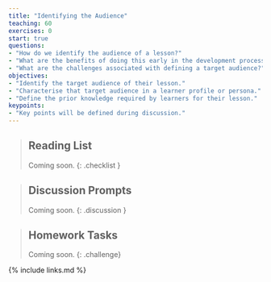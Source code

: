 ```yaml
---
title: "Identifying the Audience"
teaching: 60
exercises: 0
start: true
questions:
- "How do we identify the audience of a lesson?"
- "What are the benefits of doing this early in the development process?"
- "What are the challenges associated with defining a target audience?"
objectives:
- "Identify the target audience of their lesson."
- "Characterise that target audience in a learner profile or persona."
- "Define the prior knowledge required by learners for their lesson."
keypoints:
- "Key points will be defined during discussion."
---
```


> ## Reading List
>
> Coming soon.
{: .checklist }

> ## Discussion Prompts
>
> Coming soon.
{: .discussion }

> ## Homework Tasks
>
> Coming soon.
{: .challenge}

{% include links.md %}
